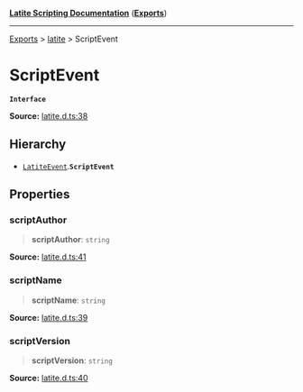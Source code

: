 [**Latite Scripting Documentation**](../../README.md) ([**Exports**](../../exports.md))

---

[Exports](../../exports.md) > [latite](../index.md) > ScriptEvent

# ScriptEvent

**`Interface`**

**Source:** [latite.d.ts:38](https://github.com/LatiteScripting/latitescripting.github.io/blob/eee19f3/definitions/latite.d.ts#L38)

## Hierarchy

- [`LatiteEvent`](interface.LatiteEvent.md).**`ScriptEvent`**

## Properties

### scriptAuthor

> **scriptAuthor**: `string`

**Source:** [latite.d.ts:41](https://github.com/LatiteScripting/latitescripting.github.io/blob/eee19f3/definitions/latite.d.ts#L41)

### scriptName

> **scriptName**: `string`

**Source:** [latite.d.ts:39](https://github.com/LatiteScripting/latitescripting.github.io/blob/eee19f3/definitions/latite.d.ts#L39)

### scriptVersion

> **scriptVersion**: `string`

**Source:** [latite.d.ts:40](https://github.com/LatiteScripting/latitescripting.github.io/blob/eee19f3/definitions/latite.d.ts#L40)
